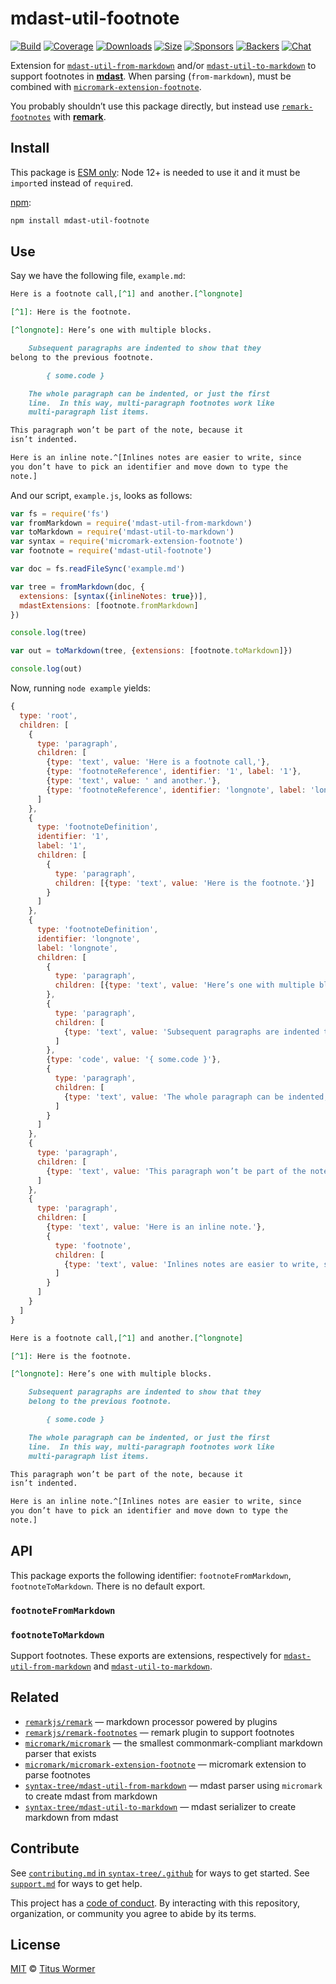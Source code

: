 # mdast-util-footnote

[![Build][build-badge]][build]
[![Coverage][coverage-badge]][coverage]
[![Downloads][downloads-badge]][downloads]
[![Size][size-badge]][size]
[![Sponsors][sponsors-badge]][collective]
[![Backers][backers-badge]][collective]
[![Chat][chat-badge]][chat]

Extension for [`mdast-util-from-markdown`][from-markdown] and/or
[`mdast-util-to-markdown`][to-markdown] to support footnotes in **[mdast][]**.
When parsing (`from-markdown`), must be combined with
[`micromark-extension-footnote`][extension].

You probably shouldn’t use this package directly, but instead use
[`remark-footnotes`][remark-footnotes] with **[remark][]**.

## Install

This package is [ESM only](https://gist.github.com/sindresorhus/a39789f98801d908bbc7ff3ecc99d99c):
Node 12+ is needed to use it and it must be `import`ed instead of `require`d.

[npm][]:

```sh
npm install mdast-util-footnote
```

## Use

Say we have the following file, `example.md`:

```markdown
Here is a footnote call,[^1] and another.[^longnote]

[^1]: Here is the footnote.

[^longnote]: Here’s one with multiple blocks.

    Subsequent paragraphs are indented to show that they
belong to the previous footnote.

        { some.code }

    The whole paragraph can be indented, or just the first
    line.  In this way, multi-paragraph footnotes work like
    multi-paragraph list items.

This paragraph won’t be part of the note, because it
isn’t indented.

Here is an inline note.^[Inlines notes are easier to write, since
you don’t have to pick an identifier and move down to type the
note.]
```

And our script, `example.js`, looks as follows:

```js
var fs = require('fs')
var fromMarkdown = require('mdast-util-from-markdown')
var toMarkdown = require('mdast-util-to-markdown')
var syntax = require('micromark-extension-footnote')
var footnote = require('mdast-util-footnote')

var doc = fs.readFileSync('example.md')

var tree = fromMarkdown(doc, {
  extensions: [syntax({inlineNotes: true})],
  mdastExtensions: [footnote.fromMarkdown]
})

console.log(tree)

var out = toMarkdown(tree, {extensions: [footnote.toMarkdown]})

console.log(out)
```

Now, running `node example` yields:

```js
{
  type: 'root',
  children: [
    {
      type: 'paragraph',
      children: [
        {type: 'text', value: 'Here is a footnote call,'},
        {type: 'footnoteReference', identifier: '1', label: '1'},
        {type: 'text', value: ' and another.'},
        {type: 'footnoteReference', identifier: 'longnote', label: 'longnote'}
      ]
    },
    {
      type: 'footnoteDefinition',
      identifier: '1',
      label: '1',
      children: [
        {
          type: 'paragraph',
          children: [{type: 'text', value: 'Here is the footnote.'}]
        }
      ]
    },
    {
      type: 'footnoteDefinition',
      identifier: 'longnote',
      label: 'longnote',
      children: [
        {
          type: 'paragraph',
          children: [{type: 'text', value: 'Here’s one with multiple blocks.'}]
        },
        {
          type: 'paragraph',
          children: [
            {type: 'text', value: 'Subsequent paragraphs are indented to show that they\nbelong to the previous footnote.'}
          ]
        },
        {type: 'code', value: '{ some.code }'},
        {
          type: 'paragraph',
          children: [
            {type: 'text', value: 'The whole paragraph can be indented, or just the first\nline.  In this way, multi-paragraph footnotes work like\nmulti-paragraph list items.'}
          ]
        }
      ]
    },
    {
      type: 'paragraph',
      children: [
        {type: 'text', value: 'This paragraph won’t be part of the note, because it\nisn’t indented.'}
      ]
    },
    {
      type: 'paragraph',
      children: [
        {type: 'text', value: 'Here is an inline note.'},
        {
          type: 'footnote',
          children: [
            {type: 'text', value: 'Inlines notes are easier to write, since\nyou don’t have to pick an identifier and move down to type the\nnote.'}
          ]
        }
      ]
    }
  ]
}
```

```markdown
Here is a footnote call,[^1] and another.[^longnote]

[^1]: Here is the footnote.

[^longnote]: Here’s one with multiple blocks.

    Subsequent paragraphs are indented to show that they
    belong to the previous footnote.

        { some.code }

    The whole paragraph can be indented, or just the first
    line.  In this way, multi-paragraph footnotes work like
    multi-paragraph list items.

This paragraph won’t be part of the note, because it
isn’t indented.

Here is an inline note.^[Inlines notes are easier to write, since
you don’t have to pick an identifier and move down to type the
note.]
```

## API

This package exports the following identifier: `footnoteFromMarkdown`,
`footnoteToMarkdown`.
There is no default export.

### `footnoteFromMarkdown`

### `footnoteToMarkdown`

Support footnotes.
These exports are extensions, respectively for
[`mdast-util-from-markdown`][from-markdown] and
[`mdast-util-to-markdown`][to-markdown].

## Related

*   [`remarkjs/remark`][remark]
    — markdown processor powered by plugins
*   [`remarkjs/remark-footnotes`][remark-footnotes]
    — remark plugin to support footnotes
*   [`micromark/micromark`][micromark]
    — the smallest commonmark-compliant markdown parser that exists
*   [`micromark/micromark-extension-footnote`][extension]
    — micromark extension to parse footnotes
*   [`syntax-tree/mdast-util-from-markdown`][from-markdown]
    — mdast parser using `micromark` to create mdast from markdown
*   [`syntax-tree/mdast-util-to-markdown`][to-markdown]
    — mdast serializer to create markdown from mdast

## Contribute

See [`contributing.md` in `syntax-tree/.github`][contributing] for ways to get
started.
See [`support.md`][support] for ways to get help.

This project has a [code of conduct][coc].
By interacting with this repository, organization, or community you agree to
abide by its terms.

## License

[MIT][license] © [Titus Wormer][author]

<!-- Definitions -->

[build-badge]: https://github.com/syntax-tree/mdast-util-footnote/workflows/main/badge.svg

[build]: https://github.com/syntax-tree/mdast-util-footnote/actions

[coverage-badge]: https://img.shields.io/codecov/c/github/syntax-tree/mdast-util-footnote.svg

[coverage]: https://codecov.io/github/syntax-tree/mdast-util-footnote

[downloads-badge]: https://img.shields.io/npm/dm/mdast-util-footnote.svg

[downloads]: https://www.npmjs.com/package/mdast-util-footnote

[size-badge]: https://img.shields.io/bundlephobia/minzip/mdast-util-footnote.svg

[size]: https://bundlephobia.com/result?p=mdast-util-footnote

[sponsors-badge]: https://opencollective.com/unified/sponsors/badge.svg

[backers-badge]: https://opencollective.com/unified/backers/badge.svg

[collective]: https://opencollective.com/unified

[chat-badge]: https://img.shields.io/badge/chat-discussions-success.svg

[chat]: https://github.com/syntax-tree/unist/discussions

[npm]: https://docs.npmjs.com/cli/install

[license]: license

[author]: https://wooorm.com

[contributing]: https://github.com/syntax-tree/.github/blob/HEAD/contributing.md

[support]: https://github.com/syntax-tree/.github/blob/HEAD/support.md

[coc]: https://github.com/syntax-tree/.github/blob/HEAD/code-of-conduct.md

[mdast]: https://github.com/syntax-tree/mdast

[remark]: https://github.com/remarkjs/remark

[remark-footnotes]: https://github.com/remarkjs/remark-footnotes

[from-markdown]: https://github.com/syntax-tree/mdast-util-from-markdown

[to-markdown]: https://github.com/syntax-tree/mdast-util-to-markdown

[micromark]: https://github.com/micromark/micromark

[extension]: https://github.com/micromark/micromark-extension-footnote
